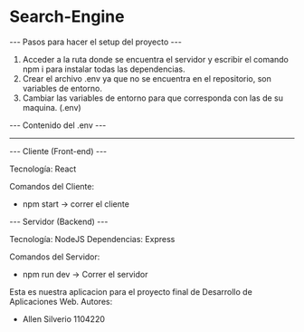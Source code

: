 # Search-Engine

--- Pasos para hacer el setup del proyecto ---

1. Acceder a la ruta donde se encuentra el servidor y escribir el comando npm i para instalar todas las dependencias.
3. Crear el archivo .env ya que no se encuentra en el repositorio, son variables de entorno.
2. Cambiar las variables de entorno para que corresponda con las de su maquina. (.env)


--- Contenido del .env ---

---------------------------




--- Cliente (Front-end) ---

Tecnología: React

Comandos del Cliente:
- npm start -> correr el cliente


--- Servidor (Backend) ---

Tecnología: NodeJS
Dependencias: Express

Comandos del Servidor:
- npm run dev -> Correr el servidor




Esta es nuestra aplicacion para el proyecto final de Desarrollo de Aplicaciones Web.
Autores:
- Allen Silverio 1104220